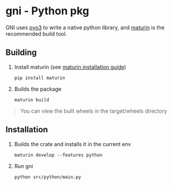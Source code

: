 # gni - Python pkg

GNI uses [pyo3](https://pyo3.rs/main/getting-started.html?#installation) to
write a native python library, and
[maturin](https://pyo3.rs/main/getting-started.html?#building) is the
recommended build tool.

## Building

1. Install maturin (see
   [maturin installation guide](https://www.maturin.rs/installation))

   ```
   pip install maturin
   ```

1. Builds the package
   ```
   maturin build
   ```

> You can view the built wheels in the target/wheels directory

## Installation

1. Builds the crate and installs it in the current env

   ```
   maturin develop --features python
   ```

1. Run gni
   ```
   python src/python/main.py
   ```
